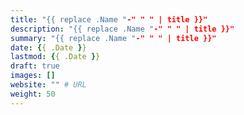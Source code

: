 ```yaml
---
title: "{{ replace .Name "-" " " | title }}"
description: "{{ replace .Name "-" " " | title }}"
summary: "{{ replace .Name "-" " " | title }}"
date: {{ .Date }}
lastmod: {{ .Date }}
draft: true
images: []
website: "" # URL
weight: 50
---
```

